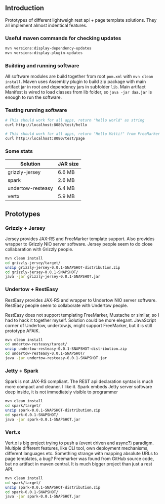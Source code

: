 
## Introduction

Prototypes of different lightweigh rest api + page template solutions. 
They all implement almost indentical features.

### Useful maven commands for checking updates

```bash 
mvn versions:display-dependency-updates
mvn versions:display-plugin-updates
```

### Building and running software

All software modules are build together from root `pom.xml` with `mvn clean install`. 
Maven uses Assembly plugin to build zip package 
with main artifact jar in root 
and dependency jars in subfolder `lib`.
Main artifact Manifest is wired to load classes from lib folder, 
so `java -jar daa.jar` is enough to run the software.

### Testing running software

```bash 
# This should work for all apps, return "hello world" as string
curl http://localhost:8080/test/hello

# This should work for all apps, return "Hello Matti!" from FreeMarker template
curl http://localhost:8080/test/page

```

### Some stats

| Solution           | JAR size  |
|--------------------|-----------|
| grizzly-jersey     | 6.6 MB    | 
| spark              | 2.6 MB    |
| undertow-resteasy  | 6.4 MB    |
| vertx              | 5.9 MB    | 


## Prototypes

### Grizzly + Jersey

Jersey provides JAX-RS and FreeMarker template support. 
Also provides wrapper to Grizzly NIO server software.
Jersey people seem to do close collabaration with Grizzly people.

```bash 
mvn clean install
cd grizzly-jersey/target/
unzip grizzly-jersey-0.0.1-SNAPSHOT-distribution.zip
cd grizzly-jersey-0.0.1-SNAPSHOT/
java -jar grizzly-jersey-0.0.1-SNAPSHOT.jar
```

### Undertow + RestEasy

RestEasy provides JAX-RS and wrapper to Undertow NIO server software. RestEasy people seem to collaborate with Undertow people.

RestEasy does not support templating FreeMarker, Mustache or similar, so I had to hack it together myself. Solution could be more elegant. JavaScript corner of Undertow, undertow.js, might support FreeMarker, but it is still prototype AFAIK.

```bash 
mvn clean install
cd undertow-resteasy/target/
unzip undertow-resteasy-0.0.1-SNAPSHOT-distribution.zip
cd undertow-resteasy-0.0.1-SNAPSHOT/
java -jar undertow-resteasy-0.0.1-SNAPSHOT.jar
```

### Jetty + Spark

Spark is not JAX-RS compliant. The REST api declaration syntax is much more compact and cleaner.
I like it.
Spark embeds Jetty server software deep inside, it is not immediately visible to programmer

```bash 
mvn clean install
cd spark/target/
unzip spark-0.0.1-SNAPSHOT-distribution.zip
cd spark-0.0.1-SNAPSHOT/
java -jar spark-0.0.1-SNAPSHOT.jar
```


### Vert.x

Vert.x is big project trying to push a (event driven and async?) paradigm.
Multiple different features, like CLI tool, own deployment mechanisms, different languages etc.
Something strange with mapping absolute URLs to page templates, a bug? 
Freemarker was found from GitHub source code, but no artifact in maven central.
It is much bigger project than just a rest API.

```bash 
mvn clean install
cd spark/target/
unzip spark-0.0.1-SNAPSHOT-distribution.zip
cd spark-0.0.1-SNAPSHOT/
java -jar spark-0.0.1-SNAPSHOT.jar
```
